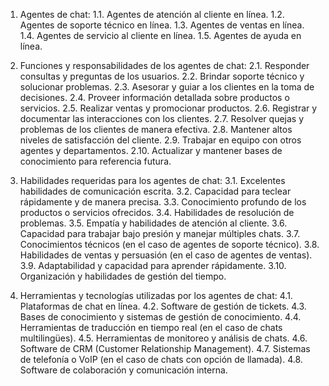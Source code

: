 1. Agentes de chat: 
    1.1. Agentes de atención al cliente en línea.
    1.2. Agentes de soporte técnico en línea.
    1.3. Agentes de ventas en línea.
    1.4. Agentes de servicio al cliente en línea.
    1.5. Agentes de ayuda en línea.

2. Funciones y responsabilidades de los agentes de chat:
    2.1. Responder consultas y preguntas de los usuarios.
    2.2. Brindar soporte técnico y solucionar problemas.
    2.3. Asesorar y guiar a los clientes en la toma de decisiones.
    2.4. Proveer información detallada sobre productos o servicios.
    2.5. Realizar ventas y promocionar productos.
    2.6. Registrar y documentar las interacciones con los clientes.
    2.7. Resolver quejas y problemas de los clientes de manera efectiva.
    2.8. Mantener altos niveles de satisfacción del cliente.
    2.9. Trabajar en equipo con otros agentes y departamentos.
    2.10. Actualizar y mantener bases de conocimiento para referencia futura.

3. Habilidades requeridas para los agentes de chat:
    3.1. Excelentes habilidades de comunicación escrita.
    3.2. Capacidad para teclear rápidamente y de manera precisa.
    3.3. Conocimiento profundo de los productos o servicios ofrecidos.
    3.4. Habilidades de resolución de problemas.
    3.5. Empatía y habilidades de atención al cliente.
    3.6. Capacidad para trabajar bajo presión y manejar múltiples chats.
    3.7. Conocimientos técnicos (en el caso de agentes de soporte técnico).
    3.8. Habilidades de ventas y persuasión (en el caso de agentes de ventas).
    3.9. Adaptabilidad y capacidad para aprender rápidamente.
    3.10. Organización y habilidades de gestión del tiempo.

4. Herramientas y tecnologías utilizadas por los agentes de chat:
    4.1. Plataformas de chat en línea.
    4.2. Software de gestión de tickets.
    4.3. Bases de conocimiento y sistemas de gestión de conocimiento.
    4.4. Herramientas de traducción en tiempo real (en el caso de chats multilingües).
    4.5. Herramientas de monitoreo y análisis de chats.
    4.6. Software de CRM (Customer Relationship Management).
    4.7. Sistemas de telefonía o VoIP (en el caso de chats con opción de llamada).
    4.8. Software de colaboración y comunicación interna.
